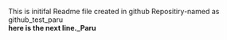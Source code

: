 This is initifal Readme file created in github Repositiry-named as github_test_paru
<br> <b>here is the next line._Paru</b>

